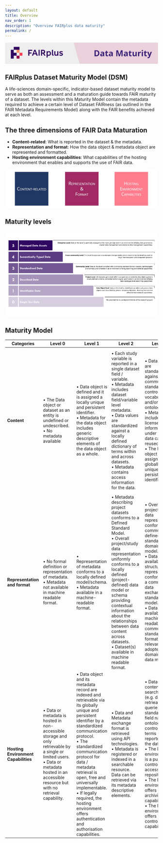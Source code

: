 ```yaml
---
layout: default
title: Overview
nav_order: 1
description: "Overview FAIRplus data maturity"
permalink: /
---
```


![Banner](assets/images/overview/banner_draft.JPG)

## FAIRplus Dataset Maturity Model (DSM)

A life-sciences domain-specific, indicator-based dataset maturity model to serve as both an assessment and a maturation guide towards FAIR maturity of a dataset. The levels within this Maturity Model contain the metadata required to achieve a certain level of Dataset FAIRness (as outlined in the FAIR Metadata Requirements Model) along with the FAIR benefits achieved at each level.

## The three dimensions of FAIR Data Maturation

- **Content-related**: What is reported in the dataset & the metadata.
- **Representation and format**: How the data object & metadata object are represented and formatted.
- **Hosting environment capabilities**: What capabilities of the hosting environment that enables and supports the use of FAIR data.

![Dimensions](assets/images/overview/dimensions.JPG)

## Maturity levels

![Levels](assets/images/overview/levels_definition.png)

## Maturity Model

| Categories | Level 0 | Level 1 | Level 2 | Level 3 | Level 4 | Level 5 |
| ---------- | ------- | ------- | ------- | ------- | ------- | ------- |
| **Content** | • The Data object or dataset as an entity is undefined or undescribed.<br /> • No metadata available | • Data object is defined and it is assigned a locally unique and persistent identifier.<br /> • Metadata for the data object includes generic descriptive elements of the data object as a whole. | • Each study variable is reported in a single dataset field / variable.<br /> • Metadata includes dataset field/variable level metadata.<br /> • Data values are standardized against a locally defined dictionary of terms within and across datasets.<br /> • Metadata contains access information for the data. | • Data values are standardized against community standard controlled vocabularies and/or ontologies.<br /> • Metadata includes license information under which data can be reused.<br /> • The Dataset object is assigned a globally unique and persistent identifier. | • Dataset(s) are semantically typed.<br /> • Dataset(s) fields are semantically typed.<br /> • Master Data Entities across all datasets are defined.<br /> • Relevant attributes are provided to allow reuse of the data between communities. | • Domain model entities are defined and harmonized against enterprise managed master data entities.<br /> • Field/Variable Level data is linked and harmonized against enterprise managed Reference Data.<br /> • Metadata includes provenance information according to a cross-community language |
| **Representation and format** | • No formal definition or representation of metadata.<br /> • Metadata not available in machine readable format. | • Representation of metadata conforms to a locally defined model/schema.<br /> • Metadata available in a machine-readable format. | • Metadata describing project datasets conforms to a Defined Standard Model.<br /> • Overall project/study data representation uniformly conforms to a locally defined (project-defined) data model or schema providing contextual information about the relationships between data content across datasets.<br /> • Dataset(s) available in machine readable format.<br /> | • Overall project/study data representation conforms to a community defined standard domain model.<br /> • Dataset(s) available in a structural representation conforming to a community data exchange standard model.<br /> • Dataset(s) available in machine readable community standard format relevant to the adopted domain and data model.<br /> | • Metadata is represented in a semantic machine interpretable form. <br /> • Master entity models are formally represented.<br /> | • Data-linked Data Elements are represented and formatted in a community standard model/format.<br /> • Data-linked controlled terminologies and ontologies are formatted and represented by community standards.<br /> |
| **Hosting Environment Capabilities** | • Data or metadata is hosted in non-accessible  storage and only retrievable by a single or limited users.<br /> • Data or metadata hosted in an accessible resource but with no retrieval capability.<br /> | • Data object and its metadata record are indexed and retrievable via its globally unique and persistent identifier by a standardized communication protocol.<br /> • The standardized communication protocol for data / metadata retrieval is open, free and universally implementable.<br /> • If legally required, the hosting environment offers authentication and authorisation capabilities.<br /> | • Data and Metadata exchange format is retrieved using API technologies.<br /> • Metadata is registered or indexed in a searchable resource. Data can be retrieved via its metadata descriptive elements.<br /> | • Data content is searchable. (e.g. data is retrieable via queries for standarised field names, ontology or controlled terms reported in the datasets)<br /> • The hosting environment is a public / controlled-access repository.<br /> • The hosting environment offers data archiving capability<br /> • The hosting environment offers version control capability.<br /> | • Cross-study data is queryable via harmonized master data entities and their attributes.<br /> | • Hosting Environment implements Master Data Management Capability.<br /> • Hosting Environment implements Reference Data Management Capability.<br /> • Hosting Environment implements Data Governance Capability.<br /> |
